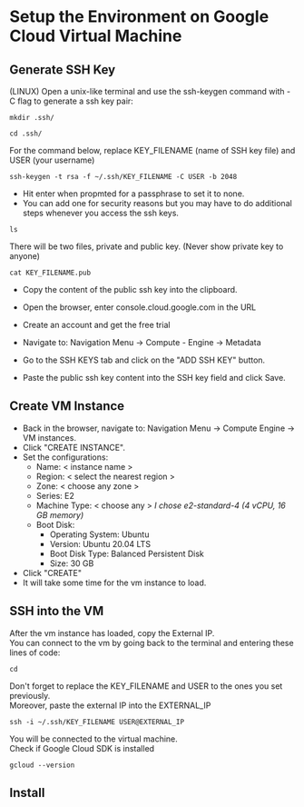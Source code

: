 # Setup the Environment on Google Cloud Virtual Machine
## Generate SSH Key
(LINUX)
Open a unix-like terminal and use the ssh-keygen command with -C flag to generate a ssh key pair:
```
mkdir .ssh/
```
```
cd .ssh/
```
For the command below, replace KEY_FILENAME (name of SSH key file) and USER (your username)
```
ssh-keygen -t rsa -f ~/.ssh/KEY_FILENAME -C USER -b 2048
```
- Hit enter when propmted for a passphrase to set it to none.  
- You can add one for security reasons but you may have to do additional steps whenever you access the ssh keys.
```
ls
```
There will be two files, private and public key. (Never show private key to anyone)
```
cat KEY_FILENAME.pub
```
- Copy the content of the public ssh key into the clipboard.

- Open the browser, enter console.cloud.google.com in the URL
- Create an account and get the free trial  
- Navigate to: Navigation Menu -> Compute - Engine -> Metadata  
- Go to the SSH KEYS tab and click on the "ADD SSH KEY" button.  
- Paste the public ssh key content into the SSH key field and click Save.

## Create VM Instance
- Back in the browser, navigate to: Navigation Menu -> Compute Engine -> VM instances.  
- Click "CREATE INSTANCE".  
- Set the configurations:
  - Name: &lt; instance name &gt;
  - Region: &lt; select the nearest region &gt;
  - Zone: &lt; choose any zone &gt;
  - Series: E2
  - Machine Type: &lt; choose any &gt; *I chose e2-standard-4 (4 vCPU, 16 GB memory)*
  - Boot Disk:
      - Operating System: Ubuntu
      - Version: Ubuntu 20.04 LTS
      - Boot Disk Type: Balanced Persistent Disk
      - Size: 30 GB
- Click "CREATE"
- It will take some time for the vm instance to load.

## SSH into the VM
After the vm instance has loaded, copy the External IP.  
You can connect to the vm by going back to the terminal and entering these lines of code:
```
cd
```
Don't forget to replace the KEY_FILENAME and USER to the ones you set previously.  
Moreover, paste the external IP into the EXTERNAL_IP
```
ssh -i ~/.ssh/KEY_FILENAME USER@EXTERNAL_IP
```
You will be connected to the virtual machine.  
Check if Google Cloud SDK is installed
```
gcloud --version
```
## Install
